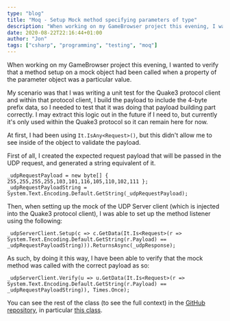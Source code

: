 ```yaml
---
type: "blog"
title: "Moq - Setup Mock method specifying parameters of type"
description: "When working on my GameBrowser project this evening, I wanted to verify that a method setup on a mock object had been called when a property of the parameter object was a particular value."
date: 2020-08-22T22:16:44+01:00
author: "Jon"
tags: ["csharp", "programming", "testing", "moq"]
---
```

When working on my GameBrowser project this evening, I wanted to verify that a method setup on a mock object had been called when a property of the parameter object was a particular value.

My scenario was that I was writing a unit test for the Quake3 protocol client and within that protocol client, I build the payload to include the 4-byte prefix data, so I needed to test that it was doing that payload building part correctly. I may extract this logic out in the future if I need to, but currently it's only used within the Quake3 protocol so it can remain here for now.

At first, I had been using `It.IsAny<Request>()`, but this didn't allow me to see inside of the object to validate the payload.

First of all, I created the expected request payload that will be passed in the UDP request, and generated a string equivalent of it.

```
_udpRequestPayload = new byte[] { 255,255,255,255,103,101,116,105,110,102,111 };
_udpRequestPayloadString = System.Text.Encoding.Default.GetString(_udpRequestPayload);
```

Then, when setting up the mock of the UDP Server client (which is injected into the Quake3 protocol client), I was able to set up the method listener using the following:
```
_udpServerClient.Setup(c => c.GetData(It.Is<Request>(r => System.Text.Encoding.Default.GetString(r.Payload) == _udpRequestPayloadString))).ReturnsAsync(_udpResponse);
```

As such, by doing it this way, I have been able to verify that the mock method was called with the correct payload as so:

```
_udpServerClient.Verify(u => u.GetData(It.Is<Request>(r => System.Text.Encoding.Default.GetString(r.Payload) == _udpRequestPayloadString)), Times.Once);
```

You can see the rest of the class (to see the full context) in the [GitHub repository](https://github.com/jonifen/GameBrowser), in particular [this class](https://github.com/jonifen/GameBrowser/blob/master/api/GameBrowser.Tests/Clients/Protocols/Quake3ClientTests/WhenGetInfoIsSuccessful.cs).
